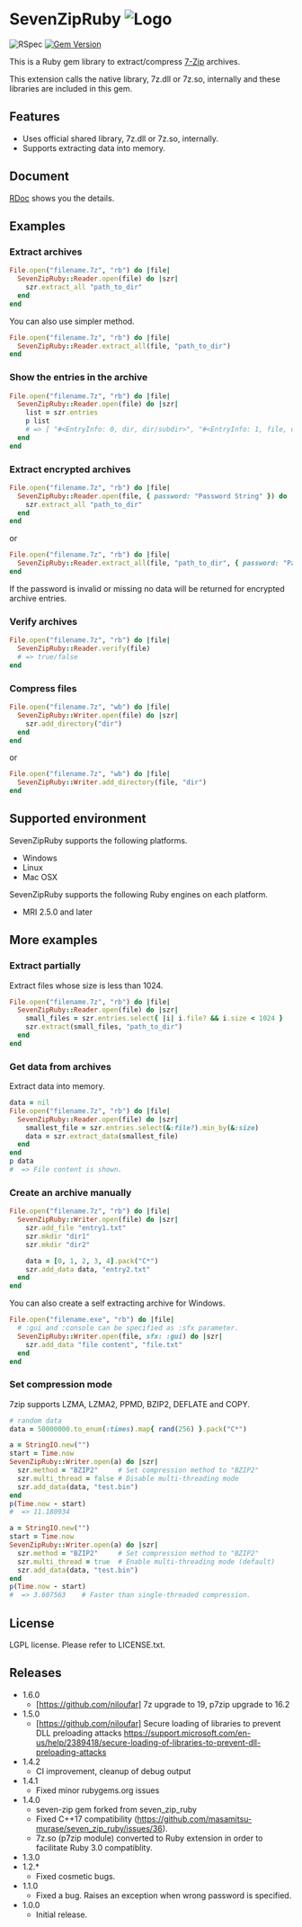 # SevenZipRuby ![Logo](https://raw.github.com/fontist/seven_zip_ruby/master/resources/seven_zip_ruby_logo.png)

![RSpec](https://github.com/fontist/seven_zip_ruby/workflows/test-and-release/badge.svg) [![Gem Version](https://badge.fury.io/rb/seven-zip.png)](http://badge.fury.io/rb/seven-zip)

This is a Ruby gem library to extract/compress [7-Zip](http://www.7-zip.org) archives.

This extension calls the native library, 7z.dll or 7z.so, internally and these libraries are included in this gem.

## Features
* Uses official shared library, 7z.dll or 7z.so, internally.
* Supports extracting data into memory.

## Document
[RDoc](http://rubydoc.info/gems/seven-zip/frames) shows you the details.

## Examples

### Extract archives

```ruby
File.open("filename.7z", "rb") do |file|
  SevenZipRuby::Reader.open(file) do |szr|
    szr.extract_all "path_to_dir"
  end
end
```

You can also use simpler method.

```ruby
File.open("filename.7z", "rb") do |file|
  SevenZipRuby::Reader.extract_all(file, "path_to_dir")
end
```

### Show the entries in the archive

```ruby
File.open("filename.7z", "rb") do |file|
  SevenZipRuby::Reader.open(file) do |szr|
    list = szr.entries
    p list
    # => [ "#<EntryInfo: 0, dir, dir/subdir>", "#<EntryInfo: 1, file, dir/file.txt>", ... ]
  end
end
```

### Extract encrypted archives

```ruby
File.open("filename.7z", "rb") do |file|
  SevenZipRuby::Reader.open(file, { password: "Password String" }) do |szr|
    szr.extract_all "path_to_dir"
  end
end
```
or

```ruby
File.open("filename.7z", "rb") do |file|
  SevenZipRuby::Reader.extract_all(file, "path_to_dir", { password: "Password String" })
end
```
If the password is invalid or missing no data will be returned for encrypted archive entries.

### Verify archives

```ruby
File.open("filename.7z", "rb") do |file|
  SevenZipRuby::Reader.verify(file)
  # => true/false
end
```

### Compress files

```ruby
File.open("filename.7z", "wb") do |file|
  SevenZipRuby::Writer.open(file) do |szr|
    szr.add_directory("dir")
  end
end
```
or

```ruby
File.open("filename.7z", "wb") do |file|
  SevenZipRuby::Writer.add_directory(file, "dir")
end
```

## Supported environment

SevenZipRuby supports the following platforms.

* Windows
* Linux
* Mac OSX

SevenZipRuby supports the following Ruby engines on each platform.

* MRI 2.5.0 and later

## More examples

### Extract partially

Extract files whose size is less than 1024.

```ruby
File.open("filename.7z", "rb") do |file|
  SevenZipRuby::Reader.open(file) do |szr|
    small_files = szr.entries.select{ |i| i.file? && i.size < 1024 }
    szr.extract(small_files, "path_to_dir")
  end
end
```

### Get data from archives

Extract data into memory.

```ruby
data = nil
File.open("filename.7z", "rb") do |file|
  SevenZipRuby::Reader.open(file) do |szr|
    smallest_file = szr.entries.select(&:file?).min_by(&:size)
    data = szr.extract_data(smallest_file)
  end
end
p data
#  => File content is shown.
```

### Create an archive manually

```ruby
File.open("filename.7z", "rb") do |file|
  SevenZipRuby::Writer.open(file) do |szr|
    szr.add_file "entry1.txt"
    szr.mkdir "dir1"
    szr.mkdir "dir2"

    data = [0, 1, 2, 3, 4].pack("C*")
    szr.add_data data, "entry2.txt"
  end
end
```

You can also create a self extracting archive for Windows.

```ruby
File.open("filename.exe", "rb") do |file|
  # :gui and :console can be specified as :sfx parameter.
  SevenZipRuby::Writer.open(file, sfx: :gui) do |szr|
    szr.add_data "file content", "file.txt"
  end
end
```

### Set compression mode

7zip supports LZMA, LZMA2, PPMD, BZIP2, DEFLATE and COPY.

```ruby
# random data
data = 50000000.to_enum(:times).map{ rand(256) }.pack("C*")

a = StringIO.new("")
start = Time.now
SevenZipRuby::Writer.open(a) do |szr|
  szr.method = "BZIP2"     # Set compression method to "BZIP2"
  szr.multi_thread = false # Disable multi-threading mode
  szr.add_data(data, "test.bin")
end
p(Time.now - start)
#  => 11.180934

a = StringIO.new("")
start = Time.now
SevenZipRuby::Writer.open(a) do |szr|
  szr.method = "BZIP2"     # Set compression method to "BZIP2"
  szr.multi_thread = true  # Enable multi-threading mode (default)
  szr.add_data(data, "test.bin")
end
p(Time.now - start)
#  => 3.607563    # Faster than single-threaded compression.
```

## License
LGPL license. Please refer to LICENSE.txt.

## Releases
* 1.6.0
  - [https://github.com/niloufar] 7z upgrade to 19, p7zip upgrade to 16.2
* 1.5.0
  - [https://github.com/niloufar] Secure loading of libraries to prevent DLL preloading attacks
    https://support.microsoft.com/en-us/help/2389418/secure-loading-of-libraries-to-prevent-dll-preloading-attacks
* 1.4.2
  - CI improvement, cleanup of debug output
* 1.4.1
  - Fixed minor rubygems.org issues
* 1.4.0
  - seven-zip gem forked from seven_zip_ruby
  - Fixed C++17 compatibility (https://github.com/masamitsu-murase/seven_zip_ruby/issues/36).
  - 7z.so (p7zip module) converted to Ruby extension in order to facilitate Ruby 3.0 compatiblity.
* 1.3.0
* 1.2.*
  - Fixed cosmetic bugs.
* 1.1.0
  - Fixed a bug. Raises an exception when wrong password is specified.
* 1.0.0
  - Initial release.
